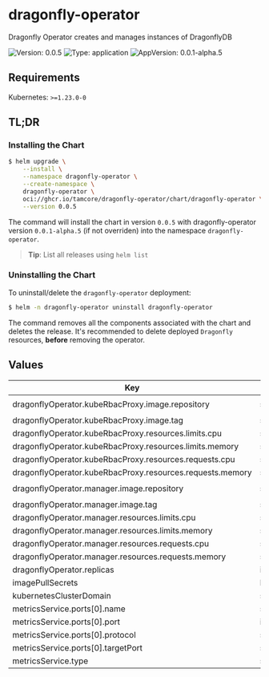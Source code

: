 # dragonfly-operator

Dragonfly Operator creates and manages instances of DragonflyDB

![Version: 0.0.5](https://img.shields.io/badge/Version-0.0.5-informational?style=flat-square) ![Type: application](https://img.shields.io/badge/Type-application-informational?style=flat-square) ![AppVersion: 0.0.1-alpha.5](https://img.shields.io/badge/AppVersion-0.0.1--alpha.5-informational?style=flat-square)

## Requirements

Kubernetes: `>=1.23.0-0`

## TL;DR

### Installing the Chart

```bash
$ helm upgrade \
    --install \
    --namespace dragonfly-operator \
    --create-namespace \
    dragonfly-operator \
    oci://ghcr.io/tamcore/dragonfly-operator/chart/dragonfly-operator \
    --version 0.0.5
```

The command will install the chart in version `0.0.5` with dragonfly-operator version `0.0.1-alpha.5` (if not overriden) into the namespace `dragonfly-operator`.

> **Tip**: List all releases using `helm list`

### Uninstalling the Chart

To uninstall/delete the `dragonfly-operator` deployment:

```bash
$ helm -n dragonfly-operator uninstall dragonfly-operator
```
The command removes all the components associated with the chart and deletes the release. It's recommended to delete deployed `Dragonfly` resources, **before** removing the operator.

## Values

| Key | Type | Default | Description |
|-----|------|---------|-------------|
| dragonflyOperator.kubeRbacProxy.image.repository | string | `"gcr.io/kubebuilder/kube-rbac-proxy"` |  |
| dragonflyOperator.kubeRbacProxy.image.tag | string | `"v0.13.1"` |  |
| dragonflyOperator.kubeRbacProxy.resources.limits.cpu | string | `"500m"` |  |
| dragonflyOperator.kubeRbacProxy.resources.limits.memory | string | `"128Mi"` |  |
| dragonflyOperator.kubeRbacProxy.resources.requests.cpu | string | `"5m"` |  |
| dragonflyOperator.kubeRbacProxy.resources.requests.memory | string | `"64Mi"` |  |
| dragonflyOperator.manager.image.repository | string | `"ghcr.io/tamcore/dragonfly-operator"` |  |
| dragonflyOperator.manager.image.tag | string | `"0.0.1-alpha.5"` |  |
| dragonflyOperator.manager.resources.limits.cpu | string | `"500m"` |  |
| dragonflyOperator.manager.resources.limits.memory | string | `"128Mi"` |  |
| dragonflyOperator.manager.resources.requests.cpu | string | `"10m"` |  |
| dragonflyOperator.manager.resources.requests.memory | string | `"64Mi"` |  |
| dragonflyOperator.replicas | int | `1` |  |
| imagePullSecrets | list | `[]` |  |
| kubernetesClusterDomain | string | `"cluster.local"` |  |
| metricsService.ports[0].name | string | `"https"` |  |
| metricsService.ports[0].port | int | `8443` |  |
| metricsService.ports[0].protocol | string | `"TCP"` |  |
| metricsService.ports[0].targetPort | string | `"https"` |  |
| metricsService.type | string | `"ClusterIP"` |  |

